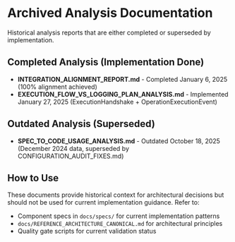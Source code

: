 # Archived Analysis Documentation

Historical analysis reports that are either completed or superseded by implementation.

## Completed Analysis (Implementation Done)
- **INTEGRATION_ALIGNMENT_REPORT.md** - Completed January 6, 2025 (100% alignment achieved)
- **EXECUTION_FLOW_VS_LOGGING_PLAN_ANALYSIS.md** - Implemented January 27, 2025 (ExecutionHandshake + OperationExecutionEvent)

## Outdated Analysis (Superseded)
- **SPEC_TO_CODE_USAGE_ANALYSIS.md** - Outdated October 18, 2025 (December 2024 data, superseded by CONFIGURATION_AUDIT_FIXES.md)

## How to Use
These documents provide historical context for architectural decisions but should not be used for current implementation guidance. Refer to:
- Component specs in `docs/specs/` for current implementation patterns
- `docs/REFERENCE_ARCHITECTURE_CANONICAL.md` for architectural principles
- Quality gate scripts for current validation status
